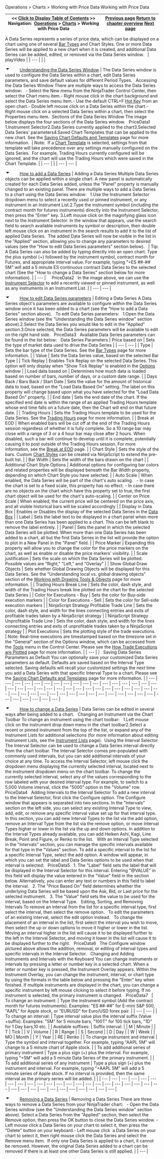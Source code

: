 ﻿
Operations > Charts > Working with Price Data
Working with Price Data

| << [Click to Display Table of Contents](working_with_price_data.md) >> **Navigation:**     [Operations](operations-1.md) > [Charts](charts-1.md) > Working with Price Data | [Previous page](chart_objects-1.md) [Return to chapter overview](charts-1.md) [Next page](working_with_multiple_data_series-1.md) |
| --- | --- |
A Data Series represents a series of price data, which can be displayed on a chart using one of several [Bar Types](bar_types-1.md) and Chart Styles. One or more Data Series will be applied to a new chart when it is created, and additional Data Series can be added, edited, or removed via the Data Series window.
 
| playVideo |
| --- |
|  |

![tog_minus](tog_minus-1.gif)        [Understanding the Data Series Window](javascript:HMToggle('toggle','UnderstandingTheDataSeriesWindow','UnderstandingTheDataSeriesWindow_ICON'))
| The Data Series window is used to configure the Data Series within a chart, edit Data Series parameters, and save default values for different Period Types.   Accessing the Data Series Window There are multiple ways to access the Data Series window:   - Select the New menu from the NinjaTrader Control Center, then select the Chart menu item.- Right mouse click in the chart background and select the Data Series menu item.- Use the default CTRL+F [Hot Key](hot_key_manager-1.md) from an open chart.- Double left mouse click on a Data Series within the chart.- Right mouse click on a selected Data Series within a chart, then select the Properties menu item.  Sections of the Data Series Window The image below displays the four sections of the Data Series window.   PriceData1   1.Instrument Selector2.Data Series currently applied to the chart3.Selected Data Series' parameters4.Saved Chart Templates that can be applied to the new chart. See the [Saving Chart Defaults and Templates](saving_chart_defaults_and_templates-1.md) page for more information.    | Note:  If a [Chart Template](saving_chart_defaults_and_templates-1.md) is selected, settings from that template will take precedence over any settings manually configured on the Data Series.  For example, Trading Hours currently configured will be ignored, and the chart will use the Trading Hours which were saved in the Chart Template. | | --- | |
| --- | --- |

![tog_minus](tog_minus-1.gif)        [How to add a Data Series](javascript:HMToggle('toggle','HowToAddADataSeries','HowToAddADataSeries_ICON'))
| Adding a Data Series Multiple Data Series objects can be applied within a single chart. A new panel is automatically created for each Data Series added, unless the "Panel" property is manually changed to an existing panel. There are multiple ways to add a Data Series to a chart using the Data Series window:   1.Use the Instrument Selector dropdown menu to select a recently used or pinned instrument, or any instrument in an Instrument List.2.Type the instrument symbol (including the contract month for futures instruments) directly into the Instrument Selector, then press the "Enter" key. 3.Left mouse click on the magnifying glass icon next to the Instrument Selector. In the window that appears, use the search field to search available instruments by symbol or description, then double left mouse click on an instrument in the search results to add it to the list of applied Data Series.  The added Data Series will now be visible in the list in the "Applied" section, allowing you to change any parameters to desired values (see the "How to edit Data Series parameters" section below).     | Tip: A Data Series can also be added by typing directly into an open chart. Type the plus symbol (+) followed by the instrument symbol, contract month for Futures, and appropriate interval value. For example, typing "+ES ##-## 5M" will add a 5 minute ES continuous contract Data Series to the selected chart (See the "How to change a Data Series" section below for more information). | | --- |        PriceData2   In the image above, we can use the [Instrument Selector](usingtheinstrumentselector-1.md) to add a recently viewed or pinned instrument, as well as any instruments in an Instrument List. |
| --- | --- |

![tog_minus](tog_minus-1.gif)        [How to edit Data Series parameters](javascript:HMToggle('toggle','HowToEditDataSeriesParameters','HowToEditDataSeriesParameters_ICON'))
| Editing a Data Series A Data Series object's parameters are available to configure within the Data Series window once it has been added to a chart (see the "How to add a Data Series" section above).   To edit Data Series parameters:   1.Open the Data Series window (see the "Understanding the Data Series window" section above).2.Select the Data Series you would like to edit in the "Applied" section.3.Once selected, the Data Series parameters will be available to edit on the right hand side.   PriceData3   Available Data Series parameters can be found in the list below:   Data Series Parameters   | Price based on | Sets the type of market data used to drive the Data Series | | --- | --- | | Type | Sets the bar type of the Data Series. See the [Bar Types](bar_types-1.md) page for more information. | | Value | Sets the Data Series value, based on the selected Bar Type | | Tick Replay | Enables Tick Replay on the selected Data Series. This option will only display when "Show Tick Replay" is enabled in the [Options](options-1.md) window | | Load data based on | Determines how much data is loaded based on number of bars, number of days, or a custom date range. | | Days Back / Bars Back / Start Date | Sets the value for the amount of historical data to load, based on the "Load Data Based On" setting. The label on this property will change based upon what you have selected for the "Load Data Based On" property. | | End date | Sets the end date of the chart. If the specified end date is within the range of an applied Trading Hours template whose end time falls on a future date, then the Chart will end on that future date. | | Trading Hours | Sets the Trading Hours template to be used for the Data Series. See the [Trading Hours](trading_hours-1.md) page for more information. | | Break at EOD | When enabled bars will be cut off at the end of the Trading Hours session regardless of whether it is fully complete. So a 10 range bar may close with a range of 3 or a 4 hour bar may close after 2 hours. When disabled, such a bar will continue to develop until it is complete, potentially causing it to post outside of the Trading Hours session. For more information, see the [Break at EOD](break_at_eod-1.md) page. | | Chart Style | Sets the style of the bars. Custom [Chart Styles](chart_style-1.md) can be created via NinjaScript to extend the pre-built list. | | Bar Width | Sets the width of the bars drawn on the chart | | Additional Chart Style Options | Additional options for configuring bar colors and related properties will be displayed beneath the Bar Width property, depending on which Chart Style you have selected. | | Auto Scale | When enabled, the Data Series will be part of the chart's auto scaling.    - In case the chart is set to a fixed scale, this property has no effect. - In case there are no objects on the chart which have this property set to true, the first chart object will be used for the chart's auto-scaling. | | Center on Price Scale | When enabled, the current price will be centered on the price axis, and all visible historical bars will be scaled accordingly | | Display in Data Box | Enables or Disables the display of the selected Data Series in the [Data Box](data_box-1.md) | | Label | Sets the label text to be displayed in a chart panel when more than one Data Series has been applied to a chart. This can be left blank to remove the label entirely. | | Panel | Sets the panel in which the selected Data Series will be plotted. When more than one Data Series has been added to a chart, all but the first Data Series in the list will provide the option to plot in a New Panel in the "Panel" field. | | Price Marker | Expanding this property will allow you to change the color for the price markers on the chart, as well as enable or disable the price markers' visibility. | | Scale justification | Sets the scale on which the Data Series will be plotted. Possible values are "Right," "Left," and "Overlay" | | Show Global Draw Objects | Sets whether Global Drawing Objects will be displayed for this Data Series. See the "Understanding local vs. global drawing objects" section of the [Working with Drawing Tools & Objects](working_with_drawing_tools__ob-1.md) page for more information. | | Trading Hours Break Line | Sets the color, dash style, and width of the Trading Hours break line plotted on the chart for the selected Data Series | | Color for Executions - Buy | Sets the color for Buy-side execution markers | | Color for Executions - Sell | Sets the color for Sell-side execution markers | | NinjaScript Strategy Profitable Trade Line | Sets the color, dash style, and width for the lines connecting entries and exits of profitable trades taken by a NinjaScript strategy | | NinjaScript Strategy Unprofitable Trade Line | Sets the color, dash style, and width for the lines connecting entries and exits of unprofitable trades taken by a NinjaScript strategy | | Plot Executions | Sets the plotting style of the trade executions.     | Note: Real-time executions are timestamped based on the timezone set in the "General" section of the Options window, which can be accessed from the [Tools](tools_menu-1.md) menu in the Control Center. Please see the [How Trade Executions are Plotted](how_trade_executions_are_plott-1.md) page for more information. | | --- | |      Saving Data Series Parameters as Default You can optionally save your customized Data Series parameters as default. Defaults are saved based on the Interval Type selected. Saving defaults will recall your customized settings the next time you add a Data Series with that specific Interval Type to a chart. Please see the [Saving Chart Defaults and Templates](saving_chart_defaults_and_templates-1.md) page for more information. |
| --- | --- | --- | --- | --- | --- | --- | --- | --- | --- | --- | --- | --- | --- | --- | --- | --- | --- | --- | --- | --- | --- | --- | --- | --- | --- | --- | --- | --- | --- | --- | --- | --- | --- | --- | --- | --- | --- | --- | --- | --- | --- | --- | --- | --- | --- | --- | --- | --- | --- | --- | --- | --- | --- |

![tog_minus](tog_minus-1.gif)        [How to change a Data Series](javascript:HMToggle('toggle','HowToChangeADataSeries','HowToChangeADataSeries_ICON'))
| Data Series can be edited in several ways after being added to a chart.   Changing an Instrument via the Chart Toolbar To change an instrument using the chart toolbar:   1.Left mouse click on the instrument drop down menu in the chart toolbar2.Select a recent or pinned instrument from the top of the list, or expand any of the Instrument Lists for additional selections (for more information about editing Instrument Lists, see the [Instrument Lists](instrument_lists-1.md) page).  Using the Interval Selector The Interval Selector can be used to change a Data Series interval directly from the chart toolbar. The Interval Selector comes pre-populated with commonly used intervals, but you can add additional intervals of your choice at any time. To access the Interval Selector, left mouse click the dropdown menu displaying the currently selected interval, located next to the instrument dropdown menu on the chart toolbar. To change the currently selected interval, select any of the values corresponding to the row labeled with your desired interval type. For example, to switch to a 5,000 Volume interval, click the "5000" option in the "Volume" row.   PriceData4   Adding Intervals to the Interval Selector To add a new interval to the Interval Selector, first click the Configure option. The Configure window that appears is separated into two sections. In the "Intervals" section on the left side, you can select any existing Interval Type to view, add, edit, or remove any specific interval value set up for that interval type. In this section, you can add new Interval Types to the list via the add option, remove an Interval Type from the list via the remove option, or move Interval Types higher or lower in the list via the up and down options. In addition to the Interval Types already available, you can add Heiken Ashi, Kagi, Line Break, Point and Figure, or Renko to the list.   With an Interval Type selected in the "Intervals" section, you can manage the specific intervals available for that type in the "Values" section. To add a specific interval to the list for a specific Interval Type, select the add option. A window will appear, in which you can set the label and Data Series options to be used when that interval is selected:   PriceData5   1. The "Label" field sets the label that will be displayed in the Interval Selector for this interval. Entering "@VALUE" in this field will display the value entered in the "Value" field in the section below. Alternatively, you can enter any text or numbers in this field to label the interval.    2. The "Price Based On" field determines whether the underlying Data Series will be based upon the Ask, Bid, or Last price for the selected instrument.   3. The "Value" field sets the value to be used for the interval, based on the Interval Type.   Editing, Sorting, and Removing Intervals To remove an interval from the list for a specific interval type, first select the interval, then select the remove option.    To edit the parameters of an existing interval, select the edit option instead.    To change the placement of an interval in the list, first select the interval you wish to move, then select the up or down options to move it higher or lower in the list. Moving an interval higher in the list will cause it to be displayed further to the left in the Interval Selector, and moving it lower in the list will cause it to be displayed further to the right.   PriceData6   The Configure window pictured above allows the addition, removal, or editing of interval types and specific intervals in the Interval Selector.   Changing and Adding Instruments and Intervals with the Keyboard  You can change instruments or intervals by pressing a letter or number key in a selected chart. When a letter or number key is pressed, the Instrument Overlay appears. Within the Instrument Overlay, you can change the instrument, interval, or chart type by using the formats in the table below and pressing the "Enter" key when finished. If multiple instruments are displayed in the chart, you can change a specific instrument by left mouse clicking to select it before typing. If no instrument is selected, the primary instrument is changed.   PriceData7     | To change an instrument: | Type the instrument symbol (Add the contract month for futures instruments). Examples: "ES ##-##" for E-mini S&P 500, "AAPL" for Apple stock, or "EURUSD" for Euro/USD forex pair. | | --- | --- | | To change an interval: | Type interval value plus the interval suffix (Value +suffix). Examples: "5M" for 5 minute bars, "100T" for 100 tick bars, "1D" for 1 Day bars,10 etc. | | Available suffixes: | Suffix interval: | | M | Minute | | T | Tick | | V | Volume | | R | Range | | S | Second | | D | Day | | W | Week | | MO | Month | | Y | Year | | RE | Renko | | To change instrument and interval | Type the symbol and interval together. For example, typing "AAPL 5M" will change to a 5 minute chart of Apple stock. | | To add additional series of primary instrument | Type a plus sign (+) plus the interval. For example, typing "+5M" will add a 5 minute Data Series of the primary instrument. | | To add additional series of any instrument | Type a plus sign (+) plus the instrument and interval. For example, typing "+AAPL 5M" will add a 5 minute series of Apple stock. If no interval is provided, then the same interval as the primary series will be added. | |
| --- | --- | --- | --- | --- | --- | --- | --- | --- | --- | --- | --- | --- | --- | --- | --- | --- | --- | --- | --- | --- | --- | --- | --- | --- | --- | --- | --- | --- | --- | --- | --- | --- |

![tog_minus](tog_minus-1.gif)        [Removing a Data Series](javascript:HMToggle('toggle','RemovingADataSeries','RemovingADataSeries_ICON'))
| Removing a Data Series There are three ways to remove a Data Series from your NinjaTrader chart:   - Open the Data Series window (see the "Understanding the Data Series window" section above). Select a Data Series from the "Applied" section, then select the Remove option, then press the OK button to close the Data Series window. - Left mouse click a Data Series on your chart to select it, then press the "Delete" button on your keyboard.- Left mouse click  a Data Series on your chart to select it, then right mouse click the Data Series and select the Remove menu item.  If only one Data Series is applied to a chart, it cannot be removed. However, the original Data Series added to a chart can be removed if there is at least one other Data Series is still applied. |
| --- |
